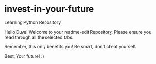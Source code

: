 # invest-in-your-future
Learning Python Repository

Hello Duval Welcome to your readme-edit Repository. Please ensure you read through all the selected tabs.

Remember, this only benefits you! Be smart, don't cheat yourself.

Best,
Your future! :)
